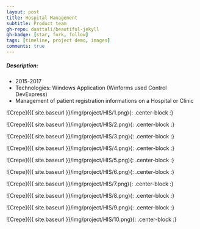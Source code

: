 ```yaml
---
layout: post
title: Hospital Management
subtitle: Product team
gh-repo: daattali/beautiful-jekyll
gh-badge: [star, fork, follow]
tags: [timeline, project demo, images]
comments: true
---
```

##### Description:
- 2015-2017
- Technologies: Windows Application (Winforms used Control DevExpress) 
- Management of patient registration informations on a Hospital or Clinic

![Crepe]({{ site.baseurl }}/img/project/HIS/1.png){: .center-block :}

![Crepe]({{ site.baseurl }}/img/project/HIS/2.png){: .center-block :}

![Crepe]({{ site.baseurl }}/img/project/HIS/3.png){: .center-block :}

![Crepe]({{ site.baseurl }}/img/project/HIS/4.png){: .center-block :}

![Crepe]({{ site.baseurl }}/img/project/HIS/5.png){: .center-block :}

![Crepe]({{ site.baseurl }}/img/project/HIS/6.png){: .center-block :}

![Crepe]({{ site.baseurl }}/img/project/HIS/7.png){: .center-block :}

![Crepe]({{ site.baseurl }}/img/project/HIS/8.png){: .center-block :}

![Crepe]({{ site.baseurl }}/img/project/HIS/9.png){: .center-block :}

![Crepe]({{ site.baseurl }}/img/project/HIS/10.png){: .center-block :}
